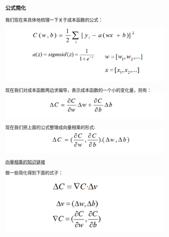 ### 公式简化

我们现在来具体地梳理一下关于成本函数的公式：

![chapter2_remain_cost_function]( ../image/chapter2/chapter2_remain_cost_function.png )

现在我们对成本函数两边求偏导，表示成本函数的一个小的变化量，则有：
![chapter2_delta_cost_function](../image/chapter2/chapter2_delta_cost_function.png)

现在我们把上面的公式整理成向量相乘的形式:
![chapter2_cost_function_to_vector]( ../image/chapter2/chapter2_cost_function_to_vector.png )

[向量相乘的知识链接](http://wenku.baidu.com/link?url=bEgpY1V0Lsw825qh7OHo46FzmXdnXDix7MqFFyFw1ExRFy279Cuff3HgTtMW2GT2uAGLLdN5KfhxHuEylyOsdtnillbY-F0ZLu-c0RTGSX7)

做一些简化得到下面的式子：![chapter2_cost_function_to_vector_detail]( ../image/chapter2/chapter2_cost_function_to_vector_detail.png )

